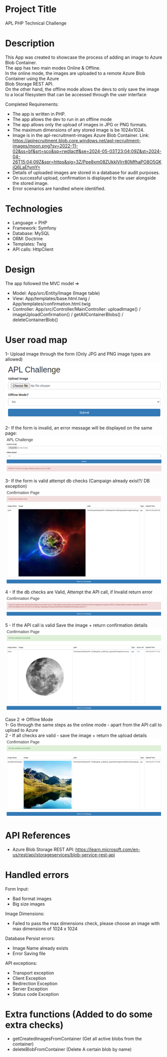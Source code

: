 
# Project Title
APL PHP Technical Challenge

# Description
This App was created to showcase the process of adding an image to Azure Blob Container.\
The app has two main modes Online & Offline.\
In the online mode, the images are uploaded to a remote Azure Blob Container using the Azure\
Blob Storage REST API.\
On the other hand, the offline mode allows the devs to only save the image\
to a local filesystem that can be accessed through the user interface


Completed Requirements:
* The app is written in PHP.
* The app allows the dev to run in an offline mode
* The app allows only the upload of images in JPG or PNG formats.
* The maximum dimensions of any stored image is be 1024x1024.
* Image is in the apl-recruitment-images Azure Blob Container. Link: https://aplrecruitment.blob.core.windows.net/apl-recruitment-images/moon.png?sv=2022-11-02&ss=bf&srt=sco&sp=rwdlactf&se=2024-05-03T23:04:09Z&st=2024-04-26T15:04:09Z&spr=https&sig=3Z/Ppe8xm08ZUkklVlrr80MfhaPO8O5GKjQ6LaEfymY=
* Details of uploaded images are stored in a database for audit purposes.
* On successful upload, confirmation is displayed to the user alongside the stored
image.
* Error scenarios are handled where identified.

# Technologies
- Language = PHP
- Framework: Symfony
- Database: MySQL
- ORM: Doctrine
- Templates: Twig
- API calls: HttpClient

# Design
The app followed the MVC model =>
 - Model: App/src/Entity/Image (Image table)
 - View: App/templates/base.html.twig / App/templates/confirmation.html.twig
 - Controller: App/src/Controller/MainController:
     uploadImage() / imageUploadConfirmation() / getAllContainerBlobs() / deleteContainerBlob()

# User road map
1- Upload image through the form (Only JPG and PNG image types are allowed)
![img_1.png](img_1.png)

2- If the form is invalid, an error message will be displayed on the same page:
![img_2.png](img_2.png)

3- If the form is valid attempt db checks (Campaign already exist?/ DB exception)
![img_3.png](img_3.png)

4 - If the db checks are Valid, Attempt the API call, if Invalid return error
![img_4.png](img_4.png)

5 -  If the API call is valid Save the image + return confirmation details
![img_5.png](img_5.png)

Case 2 => Offline Mode\
1- Go through the same steps as the online mode - apart from the API call to upload to Azure\
2 - If all checks are valid - save the image + return the upload details
![img_6.png](img_6.png)


# API References
- Azure Blob Storage REST API: https://learn.microsoft.com/en-us/rest/api/storageservices/blob-service-rest-api


# Handled errors
Form Input:
- Bad format images
- Big size images

Image Dimensions:
- Failed to pass the max dimensions check, please choose an image with max dimensions of 1024 x 1024

Database Persist errors:
- Image Name already exists
- Error Saving file

API exceptions:
- Transport exception
- Client Exception
- Redirection Exception
- Server Exception
- Status code Exception

# Extra functions (Added to do some extra checks)
- getCreatedImagesFromContainer (Get all active blobs from the container)
- deleteBlobFromContainer (Delete A certain blob by name)



